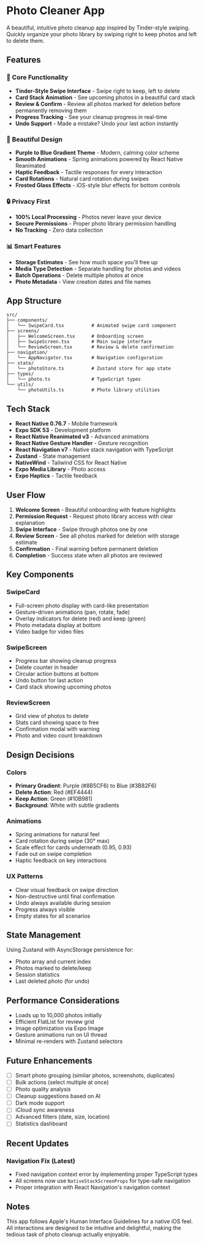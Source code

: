 # Photo Cleaner App

A beautiful, intuitive photo cleanup app inspired by Tinder-style swiping. Quickly organize your photo library by swiping right to keep photos and left to delete them.

## Features

### 🎯 Core Functionality
- **Tinder-Style Swipe Interface** - Swipe right to keep, left to delete
- **Card Stack Animation** - See upcoming photos in a beautiful card stack
- **Review & Confirm** - Review all photos marked for deletion before permanently removing them
- **Progress Tracking** - See your cleanup progress in real-time
- **Undo Support** - Made a mistake? Undo your last action instantly

### 🎨 Beautiful Design
- **Purple to Blue Gradient Theme** - Modern, calming color scheme
- **Smooth Animations** - Spring animations powered by React Native Reanimated
- **Haptic Feedback** - Tactile responses for every interaction
- **Card Rotations** - Natural card rotation during swipes
- **Frosted Glass Effects** - iOS-style blur effects for bottom controls

### 🔒 Privacy First
- **100% Local Processing** - Photos never leave your device
- **Secure Permissions** - Proper photo library permission handling
- **No Tracking** - Zero data collection

### 📊 Smart Features
- **Storage Estimates** - See how much space you'll free up
- **Media Type Detection** - Separate handling for photos and videos
- **Batch Operations** - Delete multiple photos at once
- **Photo Metadata** - View creation dates and file names

## App Structure

```
src/
├── components/
│   └── SwipeCard.tsx          # Animated swipe card component
├── screens/
│   ├── WelcomeScreen.tsx      # Onboarding screen
│   ├── SwipeScreen.tsx        # Main swipe interface
│   └── ReviewScreen.tsx       # Review & delete confirmation
├── navigation/
│   └── AppNavigator.tsx       # Navigation configuration
├── state/
│   └── photoStore.ts          # Zustand store for app state
├── types/
│   └── photo.ts               # TypeScript types
└── utils/
    └── photoUtils.ts          # Photo library utilities
```

## Tech Stack

- **React Native 0.76.7** - Mobile framework
- **Expo SDK 53** - Development platform
- **React Native Reanimated v3** - Advanced animations
- **React Native Gesture Handler** - Gesture recognition
- **React Navigation v7** - Native stack navigation with TypeScript
- **Zustand** - State management
- **NativeWind** - Tailwind CSS for React Native
- **Expo Media Library** - Photo access
- **Expo Haptics** - Tactile feedback

## User Flow

1. **Welcome Screen** - Beautiful onboarding with feature highlights
2. **Permission Request** - Request photo library access with clear explanation
3. **Swipe Interface** - Swipe through photos one by one
4. **Review Screen** - See all photos marked for deletion with storage estimate
5. **Confirmation** - Final warning before permanent deletion
6. **Completion** - Success state when all photos are reviewed

## Key Components

### SwipeCard
- Full-screen photo display with card-like presentation
- Gesture-driven animations (pan, rotate, fade)
- Overlay indicators for delete (red) and keep (green)
- Photo metadata display at bottom
- Video badge for video files

### SwipeScreen
- Progress bar showing cleanup progress
- Delete counter in header
- Circular action buttons at bottom
- Undo button for last action
- Card stack showing upcoming photos

### ReviewScreen
- Grid view of photos to delete
- Stats card showing space to free
- Confirmation modal with warning
- Photo and video count breakdown

## Design Decisions

### Colors
- **Primary Gradient**: Purple (#8B5CF6) to Blue (#3B82F6)
- **Delete Action**: Red (#EF4444)
- **Keep Action**: Green (#10B981)
- **Background**: White with subtle gradients

### Animations
- Spring animations for natural feel
- Card rotation during swipe (30° max)
- Scale effect for cards underneath (0.95, 0.93)
- Fade out on swipe completion
- Haptic feedback on key interactions

### UX Patterns
- Clear visual feedback on swipe direction
- Non-destructive until final confirmation
- Undo always available during session
- Progress always visible
- Empty states for all scenarios

## State Management

Using Zustand with AsyncStorage persistence for:
- Photo array and current index
- Photos marked to delete/keep
- Session statistics
- Last deleted photo (for undo)

## Performance Considerations

- Loads up to 10,000 photos initially
- Efficient FlatList for review grid
- Image optimization via Expo Image
- Gesture animations run on UI thread
- Minimal re-renders with Zustand selectors

## Future Enhancements

- [ ] Smart photo grouping (similar photos, screenshots, duplicates)
- [ ] Bulk actions (select multiple at once)
- [ ] Photo quality analysis
- [ ] Cleanup suggestions based on AI
- [ ] Dark mode support
- [ ] iCloud sync awareness
- [ ] Advanced filters (date, size, location)
- [ ] Statistics dashboard

## Recent Updates

### Navigation Fix (Latest)
- Fixed navigation context error by implementing proper TypeScript types
- All screens now use `NativeStackScreenProps` for type-safe navigation
- Proper integration with React Navigation's navigation context

## Notes

This app follows Apple's Human Interface Guidelines for a native iOS feel. All interactions are designed to be intuitive and delightful, making the tedious task of photo cleanup actually enjoyable.

